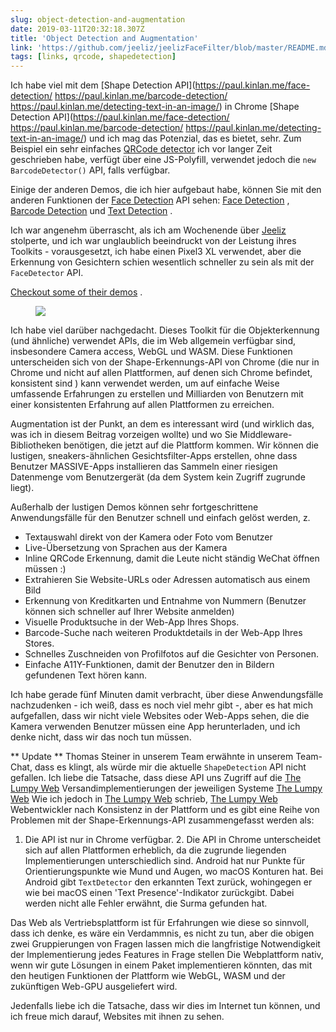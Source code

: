 ```yaml
---
slug: object-detection-and-augmentation
date: 2019-03-11T20:32:18.307Z
title: 'Object Detection and Augmentation'
link: 'https://github.com/jeeliz/jeelizFaceFilter/blob/master/README.md#features'
tags: [links, qrcode, shapedetection]
---
```

Ich habe viel mit dem [Shape Detection API](https://paul.kinlan.me/face-detection/ https://paul.kinlan.me/barcode-detection/ https://paul.kinlan.me/detecting-text-in-an-image/) in Chrome [Shape Detection API](https://paul.kinlan.me/face-detection/ https://paul.kinlan.me/barcode-detection/ https://paul.kinlan.me/detecting-text-in-an-image/) und ich mag das Potenzial, das es bietet, sehr. Zum Beispiel ein sehr einfaches [QRCode detector](https://qrsnapper.com) ich vor langer Zeit geschrieben habe, verfügt über eine JS-Polyfill, verwendet jedoch die `new BarcodeDetector()` API, falls verfügbar.

Einige der anderen Demos, die ich hier aufgebaut habe, können Sie mit den anderen Funktionen der [Face Detection](https://paul.kinlan.me/face-detection/) API sehen: [Face Detection](https://paul.kinlan.me/face-detection/) , [Barcode Detection](https://paul.kinlan.me/barcode-detection/) und [Text Detection](https://paul.kinlan.me/detecting-text-in-an-image/) .

Ich war angenehm überrascht, als ich am Wochenende über [Jeeliz](https://jeeliz.com) stolperte, und ich war unglaublich beeindruckt von der Leistung ihres Toolkits - vorausgesetzt, ich habe einen Pixel3 XL verwendet, aber die Erkennung von Gesichtern schien wesentlich schneller zu sein als mit der `FaceDetector` API.

[Checkout some of their demos](https://jeeliz.com/sunglasses) .

<figure>
  <img src="/images/2019-03-11-object-detection-and-augmentation.jpeg">
</figure>

Ich habe viel darüber nachgedacht. Dieses Toolkit für die Objekterkennung (und ähnliche) verwendet APIs, die im Web allgemein verfügbar sind, insbesondere Camera access, WebGL und WASM. Diese Funktionen unterscheiden sich von der Shape-Erkennungs-API von Chrome (die nur in Chrome und nicht auf allen Plattformen, auf denen sich Chrome befindet, konsistent sind ) kann verwendet werden, um auf einfache Weise umfassende Erfahrungen zu erstellen und Milliarden von Benutzern mit einer konsistenten Erfahrung auf allen Plattformen zu erreichen.

Augmentation ist der Punkt, an dem es interessant wird (und wirklich das, was ich in diesem Beitrag vorzeigen wollte) und wo Sie Middleware-Bibliotheken benötigen, die jetzt auf die Plattform kommen. Wir können die lustigen, sneakers-ähnlichen Gesichtsfilter-Apps erstellen, ohne dass Benutzer MASSIVE-Apps installieren das Sammeln einer riesigen Datenmenge vom Benutzergerät (da dem System kein Zugriff zugrunde liegt).

Außerhalb der lustigen Demos können sehr fortgeschrittene Anwendungsfälle für den Benutzer schnell und einfach gelöst werden, z.

* Textauswahl direkt von der Kamera oder Foto vom Benutzer
* Live-Übersetzung von Sprachen aus der Kamera
* Inline QRCode Erkennung, damit die Leute nicht ständig WeChat öffnen müssen :)
* Extrahieren Sie Website-URLs oder Adressen automatisch aus einem Bild
* Erkennung von Kreditkarten und Entnahme von Nummern (Benutzer können sich schneller auf Ihrer Website anmelden)
* Visuelle Produktsuche in der Web-App Ihres Shops.
* Barcode-Suche nach weiteren Produktdetails in der Web-App Ihres Stores.
* Schnelles Zuschneiden von Profilfotos auf die Gesichter von Personen.
* Einfache A11Y-Funktionen, damit der Benutzer den in Bildern gefundenen Text hören kann.

Ich habe gerade fünf Minuten damit verbracht, über diese Anwendungsfälle nachzudenken - ich weiß, dass es noch viel mehr gibt -, aber es hat mich aufgefallen, dass wir nicht viele Websites oder Web-Apps sehen, die die Kamera verwenden Benutzer müssen eine App herunterladen, und ich denke nicht, dass wir das noch tun müssen.

** Update ** Thomas Steiner in unserem Team erwähnte in unserem Team-Chat, dass es klingt, als würde mir die aktuelle `ShapeDetection` API nicht gefallen. Ich liebe die Tatsache, dass diese API uns Zugriff auf die [The Lumpy Web](/the-lumpy-web/) Versandimplementierungen der jeweiligen Systeme [The Lumpy Web](/the-lumpy-web/) Wie ich jedoch in [The Lumpy Web](/the-lumpy-web/) schrieb, [The Lumpy Web](/the-lumpy-web/) Webentwickler nach Konsistenz in der Plattform und es gibt eine Reihe von Problemen mit der Shape-Erkennungs-API zusammengefasst werden als:

1. Die API ist nur in Chrome verfügbar. 2. Die API in Chrome unterscheidet sich auf allen Plattformen erheblich, da die zugrunde liegenden Implementierungen unterschiedlich sind. Android hat nur Punkte für Orientierungspunkte wie Mund und Augen, wo macOS Konturen hat. Bei Android gibt `TextDetector` den erkannten Text zurück, wohingegen er wie bei macOS einen &#39;Text Presence&#39;-Indikator zurückgibt. Dabei werden nicht alle Fehler erwähnt, die Surma gefunden hat.

Das Web als Vertriebsplattform ist für Erfahrungen wie diese so sinnvoll, dass ich denke, es wäre ein Verdammnis, es nicht zu tun, aber die obigen zwei Gruppierungen von Fragen lassen mich die langfristige Notwendigkeit der Implementierung jedes Features in Frage stellen Die Webplattform nativ, wenn wir gute Lösungen in einem Paket implementieren könnten, das mit den heutigen Funktionen der Plattform wie WebGL, WASM und der zukünftigen Web-GPU ausgeliefert wird.

Jedenfalls liebe ich die Tatsache, dass wir dies im Internet tun können, und ich freue mich darauf, Websites mit ihnen zu sehen.